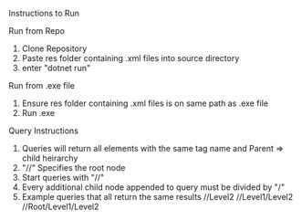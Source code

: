 ﻿Instructions to Run

Run from Repo
1. Clone Repository
2. Paste res folder containing .xml files into source directory
3. enter "dotnet run"


Run from .exe file
1. Ensure res folder containing .xml files is on same path as .exe file
2. Run .exe


Query Instructions
1. Queries will return all elements with the same tag name and Parent => child heirarchy
2. "//" Specifies the root node
3. Start queries with "//"
4. Every additional child node appended to query must be divided by "/"
5. Example queries that all return the same results
    //Level2
    //Level1/Level2
    //Root/Level1/Level2
